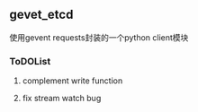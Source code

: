 ## gevet_etcd

使用gevent requests封装的一个python client模块

### ToDOList

1. complement write function 

2. fix stream watch bug

